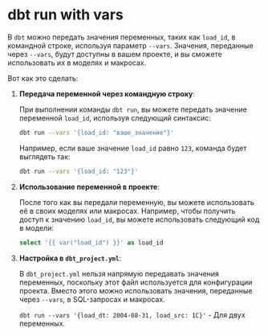 # dbt run with vars

В `dbt` можно передать значения переменных, таких как `load_id`, в 
командной строке, используя параметр `--vars`. Значения, переданные через 
`--vars`, будут доступны в вашем проекте, и вы сможете использовать их в 
моделях и макросах.

Вот как это сделать:

1. **Передача переменной через командную строку**:

   При выполнении команды `dbt run`, вы можете передать значение переменной 
   `load_id`, используя следующий синтаксис:

   ```bash
   dbt run --vars '{load_id: "ваше_значение"}'
   ```

   Например, если ваше значение `load_id` равно `123`, команда будет 
   выглядеть так:

   ```bash
   dbt run --vars '{load_id: "123"}'
   ```

2. **Использование переменной в проекте**:

   После того как вы передали переменную, вы можете использовать её в своих 
   моделях или макросах. Например, чтобы получить доступ к значению `load_id`, 
   вы можете использовать следующий код в модели:

   ```sql
   select '{{ var("load_id") }}' as load_id
   ```

3. **Настройка в `dbt_project.yml`**:

   В `dbt_project.yml` нельзя напрямую передавать значения переменных, 
   поскольку этот файл используется для конфигурации проекта. Вместо этого 
   можно использовать значения, переданные через `--vars`, в
   SQL-запросах и макросах.
   
   `dbt run --vars '{load_dt: 2004-08-31, load_src: 1C}'` - Для двух переменных.